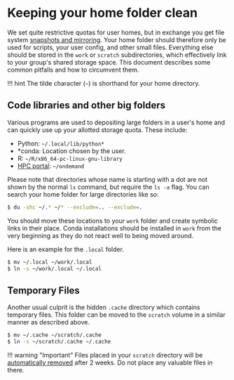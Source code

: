 # Keeping your home folder clean
We set quite restrictive quotas for user homes, but in exchange you get file system [snapshots and mirroring](./storage-locations.md#snapshots-and-mirroring).
Your home folder should therefore only be used for scripts, your user config, and other small files.
Everything else should be stored in the `work` or `scratch` subdirectories, which effectively link to your group's shared storage space.
This document describes some common pitfalls and how to circumvent them.

!!! hint
    The tilde character (`~`) is shorthand for your home directory.

## Code libraries and other big folders
Various programs are used to depositing large folders in a user's home and can quickly use up your allotted storage quota.
These include:

- Python: `~/.local/lib/python*`
- *conda: Location chosen by the user.
- R: `~/R/x86_64-pc-linux-gnu-library`
- [HPC portal](../ondemand/overview.md): `~/ondemand`

Please note that directories whose name is starting with a dot are not shown by the normal `ls` command, but require the `ls -a` flag. You can search your home folder for large directories like so:
```bash
$ du -shc ~/.* ~/* --exclude=.. --exclude=.
```

You should move these locations to your `work` folder and create symbolic links in their place.
Conda installations should be installed in `work` from the very beginning as they do not react well to being moved around.

Here is an example for the `.local` folder.

```bash
$ mv ~/.local ~/work/.local
$ ln -s ~/work/.local ~/.local
```

## Temporary Files
Another usual culprit is the hidden `.cache` directory which contains temporary files.
This folder can be moved to the `scratch` volume in a similar manner as described above.

```bash
$ mv ~/.cache ~/scratch/.cache
$ ln -s ~/scratch/.cache ~/.cache
```

!!! warning "Important"
    Files placed in your `scratch` directory will be [automatically removed](./scratch-cleanup.md) after 2 weeks.
    Do not place any valuable files in there.
